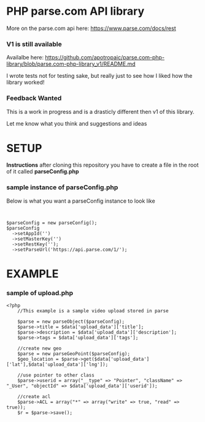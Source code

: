 PHP parse.com API library
===========================
More on the parse.com api here: https://www.parse.com/docs/rest

### V1 is still available ###
Availalbe here: https://github.com/apotropaic/parse.com-php-library/blob/parse.com-php-library_v1/README.md

I wrote tests not for testing sake, but really just to see how I liked how the library worked!

### Feedback Wanted ###

This is a work in progress and is a drasticly different then v1 of this library.

Let me know what you think and suggestions and ideas


SETUP
=========================

**Instructions** after cloning this repository you have to create a file in the root of it called **parseConfig.php**

### sample instance of parseConfig.php ###

Below is what you want a parseConfig instance to look like

```


$parseConfig = new parseConfig();
$parseConfig
  ->setAppId('')
  ->setMasterKey('')
  ->setRestKey('');
  ->setParseUrl('https://api.parse.com/1/');
```



EXAMPLE
=========================

### sample of upload.php ###

```
<?php 
    //This example is a sample video upload stored in parse
    
    $parse = new parseObject($parseConfig);
    $parse->title = $data['upload_data']['title'];
    $parse->description = $data['upload_data']['description'];
    $parse->tags = $data['upload_data']['tags'];
    
    //create new geo
    $parse = new parseGeoPoint($parseConfig);
    $geo_location = $parse->get($data['upload_data']['lat'],$data['upload_data']['lng']);
    
    //use pointer to other class
    $parse->userid = array("__type" => "Pointer", "className" => "_User", "objectId" => $data['upload_data']['userid']);
    
    //create acl
    $parse->ACL = array("*" => array("write" => true, "read" => true));
    $r = $parse->save();
```
